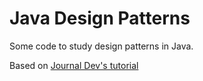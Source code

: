 # Java Design Patterns

Some code to study design patterns in Java.

Based on [Journal Dev's tutorial](https://www.journaldev.com/1827/java-design-patterns-example-tutorial)
